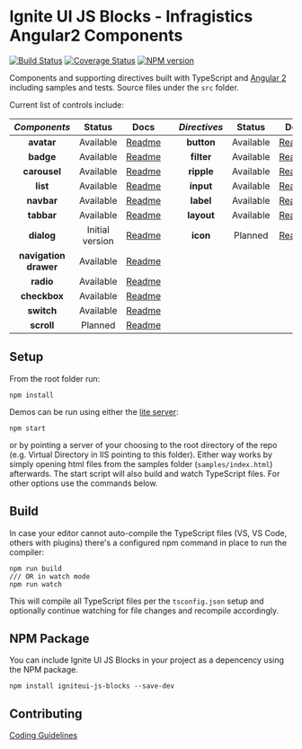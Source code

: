 # Ignite UI JS Blocks -  Infragistics Angular2 Components

[![Build Status](https://travis-ci.org/IgniteUI/igniteui-js-blocks.svg?branch=master)](https://travis-ci.org/IgniteUI/igniteui-js-blocks)
[![Coverage Status](https://coveralls.io/repos/github/IgniteUI/igniteui-js-blocks/badge.svg?branch=master)](https://coveralls.io/github/IgniteUI/igniteui-js-blocks?branch=master)
[![NPM version](https://img.shields.io/npm/v/zero-blocks.svg?style=flat)](https://www.npmjs.com/package/zero-blocks)

Components and supporting directives built with TypeScript and [Angular 2](https://angular.io/)
including samples and tests. Source files under the `src` folder.

Current list of controls include:

| *Components*          | Status              | Docs                                                     |     | *Directives*          | Status        | Docs                                                      |
| :-:                   | :-:                 | :-:                                                      | :-: | :-:                   | :-:           | :-:                                                       |
| **avatar**            |           Available | [Readme](https://github.com/IgniteUI/igniteui-js-blocks) |     | **button**            |     Available | [Readme](https://github.com/IgniteUI/igniteui-js-blocks)  |
| **badge**             |           Available | [Readme](https://github.com/IgniteUI/igniteui-js-blocks) |     | **filter**            |     Available | [Readme](https://github.com/IgniteUI/igniteui-js-blocks)  |
| **carousel**          |           Available | [Readme](https://github.com/IgniteUI/igniteui-js-blocks) |     | **ripple**            |     Available | [Readme](https://github.com/IgniteUI/igniteui-js-blocks)  |
| **list**              |           Available | [Readme](https://github.com/IgniteUI/igniteui-js-blocks) |     | **input**             |     Available | [Readme](https://github.com/IgniteUI/igniteui-js-blocks)  |
| **navbar**            |           Available | [Readme](https://github.com/IgniteUI/igniteui-js-blocks) |     | **label**             |     Available | [Readme](https://github.com/IgniteUI/igniteui-js-blocks)  |
| **tabbar**            |           Available | [Readme](https://github.com/IgniteUI/igniteui-js-blocks) |     | **layout**            |     Available | [Readme](https://github.com/IgniteUI/igniteui-js-blocks)  |
| **dialog**            |     Initial version | [Readme](https://github.com/IgniteUI/igniteui-js-blocks) |     | **icon**              |       Planned | [Readme](https://github.com/IgniteUI/igniteui-js-blocks)  |
| **navigation drawer** |           Available | [Readme](https://github.com/IgniteUI/igniteui-js-blocks) |     |                       |               |                                                           |
| **radio**             |           Available | [Readme](https://github.com/IgniteUI/igniteui-js-blocks) |     |                       |               |                                                           |
| **checkbox**          |           Available | [Readme](https://github.com/IgniteUI/igniteui-js-blocks) |     |                       |               |                                                           |
| **switch**            |           Available | [Readme](https://github.com/IgniteUI/igniteui-js-blocks) |     |                       |               |                                                           |
| **scroll**            |             Planned | [Readme](https://github.com/IgniteUI/igniteui-js-blocks) |     |                       |               |                                                           |

## Setup
From the root folder run:

```
npm install
```

Demos can be run using either the [lite server](https://github.com/johnpapa/lite-server):
```
npm start
```
or by pointing a server of your choosing to the root directory of the repo (e.g. Virtual Directory in IIS pointing to this folder).
Either way works by simply opening html files from the samples folder (`samples/index.html`) afterwards.
The start script will also build and watch TypeScript files. For other options use the commands below.

## Build

In case your editor cannot auto-compile the TypeScript files (VS, VS Code, others with plugins)
there's a configured npm command in place to run the compiler:
```
npm run build
/// OR in watch mode
npm run watch
```
This will compile all TypeScript files per the `tsconfig.json` setup and optionally continue watching for
file changes and recompile accordingly.

## NPM Package

You can include Ignite UI JS Blocks in your project as a depencency using the NPM package.

`npm install igniteui-js-blocks --save-dev`

## Contributing
[Coding Guidelines](../../wiki/Coding-guidelines-for-Zero-Blocks)



